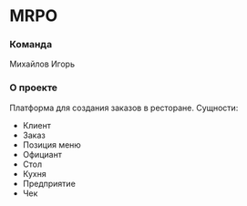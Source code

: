 # MRPO

### Команда
Михайлов Игорь

### О проекте
Платформа для создания заказов в ресторане. Сущности:
* Клиент
* Заказ
* Позиция меню
* Официант
* Стол
* Кухня
* Предприятие
* Чек
